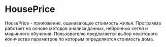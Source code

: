 # HousePrice
HousePrice - приложение, оценивающее стоимость жилья. Программа работает на основе методов анализа данных, нейронных сетей и машинного обучения. Пользователю предлагается выбор некоторого количества параметров по которым определяется стоимость дома.
